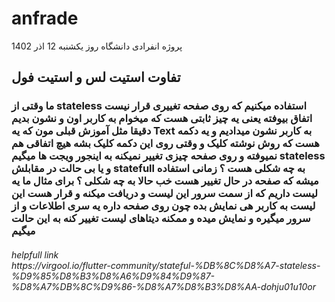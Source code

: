 # anfrade
پروژه انفرادی دانشگاه روز یکشنبه 12 اذر 1402
<h2>تفاوت استیت لس و استیت فول </h2>
<h3>ما وقتی از stateless استفاده میکنیم که روی صفحه تغییری قرار نیست اتفاق بیوفته یعنی یه چیز ثابتی هست که میخوام به کاربر اون و نشون بدیم دقیقا مثل آموزش قبلی مون که یه Text به کاربر نشون میدادیم و یه دکمه هست که روش نوشته کلیک و وقتی روی این دکمه کلیک بشه هیچ اتفاقی هم نمیوفته و روی صفحه چیزی تغییر نمیکنه به اینجور ویجت ها میگیم stateless و یا بی حالت در مقابلش statefull به چه شکلی هست ؟ زمانی استفاده میشه که صفحه در حال تغییر هست خب حالا به چه شکلی ؟ برای مثال ما یه لیست داریم که از سمت سرور این لیست و دریافت میکنه و قرار هست این لیست به کاربر هی نمایش بده چون روی صفحه داره یه سری اطلاعات و از سرور میگیره و نمایش میده و ممکنه دیتاهای لیست تغییر کنه به این حالت میگیم </h3>


<h6>helpfull link
<br>https://virgool.io/flutter-community/stateful-%DB%8C%D8%A7-stateless-%D9%85%D8%B3%D8%A6%D9%84%D9%87-%D8%A7%DB%8C%D9%86-%D8%A7%D8%B3%D8%AA-dohju01u10or
</h6>
